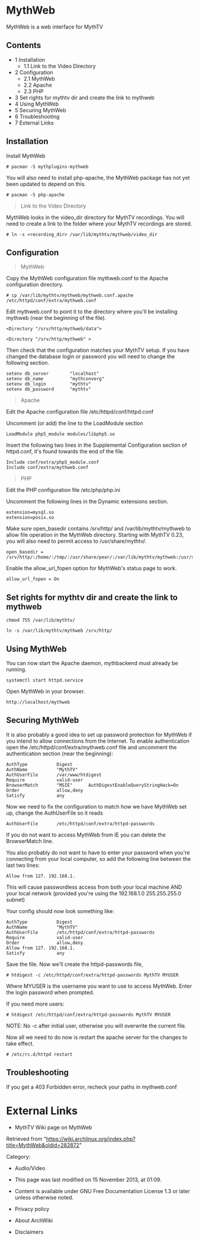 MythWeb
=======

MythWeb is a web interface for MythTV

Contents
--------

-   1 Installation
    -   1.1 Link to the Video Directory
-   2 Configuration
    -   2.1 MythWeb
    -   2.2 Apache
    -   2.3 PHP
-   3 Set rights for mythtv dir and create the link to mythweb
-   4 Using MythWeb
-   5 Securing MythWeb
-   6 Troubleshooting
-   7 External Links

Installation
------------

Install MythWeb

    # pacman -S mythplugins-mythweb

You will also need to install php-apache, the MythWeb package has not
yet been updated to depend on this.

    # pacman -S php-apache

> Link to the Video Directory

MythWeb looks in the video_dir directory for MythTV recordings. You will
need to create a link to the folder where your MythTV recordings are
stored.

    # ln -s <recording_dir> /var/lib/mythtv/mythweb/video_dir

Configuration
-------------

> MythWeb

Copy the MythWeb configuration file mythweb.conf to the Apache
configuration directory.

    # cp /var/lib/mythtv/mythweb/mythweb.conf.apache   /etc/httpd/conf/extra/mythweb.conf

Edit mythweb.conf to point it to the directory where you'll be
installing mythweb (near the beginning of the file).

    <Directory "/srv/http/mythweb/data">

    <Directory "/srv/http/mythweb" >

Then check that the configuration matches your MythTV setup. If you have
changed the database login or password you will need to change the
following section.

    setenv db_server        "localhost"
    setenv db_name          "mythconverg"
    setenv db_login         "mythtv"
    setenv db_password      "mythtv"

> Apache

Edit the Apache configuration file /etc/httpd/conf/httpd.conf

Uncomment (or add) the line to the LoadModule section

    LoadModule php5_module modules/libphp5.so

Insert the following two lines in the Supplemental Configuration section
of httpd.conf, it's found towards the end of the file.

    Include conf/extra/php5_module.conf
    Include conf/extra/mythweb.conf

> PHP

Edit the PHP configuration file /etc/php/php.ini

Uncomment the following lines in the Dynamic extensions section.

    extension=mysql.so
    extension=posix.so

Make sure open_basedir contains /srv/http/ and /var/lib/mythtv/mythweb
to allow file operation in the MythWeb directory. Starting with MythTV
0.23, you will also need to permit access to /usr/share/mythtv/.

    open_basedir = /srv/http/:/home/:/tmp/:/usr/share/pear/:/var/lib/mythtv/mythweb:/usr/share/mythtv/

Enable the allow_url_fopen option for MythWeb's status page to work.

    allow_url_fopen = On

Set rights for mythtv dir and create the link to mythweb
--------------------------------------------------------

    chmod 755 /var/lib/mythtv/

    ln -s /var/lib/mythtv/mythweb /srv/http/

Using MythWeb
-------------

You can now start the Apache daemon, mythbackend must already be
running.

    systemctl start httpd.service

Open MythWeb in your browser.

    http://localhost/mythweb

Securing MythWeb
----------------

It is also probably a good idea to set up password protection for
MythWeb if you intend to allow connections from the Internet. To enable
authentication open the /etc/httpd/conf/extra/mythweb.conf file and
uncomment the authentication section (near the beginning):

    AuthType           Digest
    AuthName           "MythTV"
    AuthUserFile       /var/www/htdigest
    Require            valid-user
    BrowserMatch       "MSIE"      AuthDigestEnableQueryStringHack=On
    Order              allow,deny
    Satisfy            any

Now we need to fix the configuration to match how we have MythWeb set
up, change the AuthUserFile so it reads

    AuthUserFile       /etc/httpd/conf/extra/httpd-passwords

If you do not want to access MythWeb from IE you can delete the
BrowserMatch line.

You also probably do not want to have to enter your password when you're
connecting from your local computer, so add the following line between
the last two lines:

    Allow from 127. 192.168.1.

This will cause passwordless access from both your local machine AND
your local network (provided you're using the 192.168.1.0 255.255.255.0
subnet)

Your config should now look something like:

    AuthType           Digest
    AuthName           "MythTV"
    AuthUserFile       /etc/httpd/conf/extra/httpd-passwords
    Require            valid-user
    Order              allow,deny
    Allow from 127. 192.168.1.
    Satisfy            any

Save the file. Now we'll create the httpd-passwords file,

    # htdigest -c /etc/httpd/conf/extra/httpd-passwords MythTV MYUSER

Where MYUSER is the username you want to use to access MythWeb. Enter
the login password when prompted.

If you need more users:

    # htdigest /etc/httpd/conf/extra/httpd-passwords MythTV MYUSER

NOTE: No -c after initial user, otherwise you will overwrite the current
file.

Now all we need to do now is restart the apache server for the changes
to take effect.

    # /etc/rc.d/httpd restart

Troubleshooting
---------------

If you get a 403 Forbidden error, recheck your paths in mythweb.conf

External Links
==============

-   MythTV Wiki page on MythWeb

Retrieved from
"https://wiki.archlinux.org/index.php?title=MythWeb&oldid=282872"

Category:

-   Audio/Video

-   This page was last modified on 15 November 2013, at 01:09.
-   Content is available under GNU Free Documentation License 1.3 or
    later unless otherwise noted.
-   Privacy policy
-   About ArchWiki
-   Disclaimers
